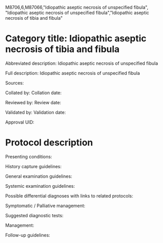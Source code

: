 M8706,6,M87066,"Idiopathic aseptic necrosis of unspecified fibula", "Idiopathic aseptic necrosis of unspecified fibula","Idiopathic aseptic necrosis of tibia and fibula"
# Category title: Idiopathic aseptic necrosis of tibia and fibula

Abbreviated description: Idiopathic aseptic necrosis of unspecified fibula

Full description: Idiopathic aseptic necrosis of unspecified fibula

Sources:

Collated by:
Collation date:

Reviewed by:
Review date:

Validated by:
Validation date:

Approval UID:

# Protocol description

Presenting conditions:

History capture guidelines:

General examination guidelines:

Systemic examination guidelines:

Possible differential diagnoses with links to related protocols:

Symptomatic / Palliative management:

Suggested diagnostic tests:

Management:

Follow-up guidelines:
